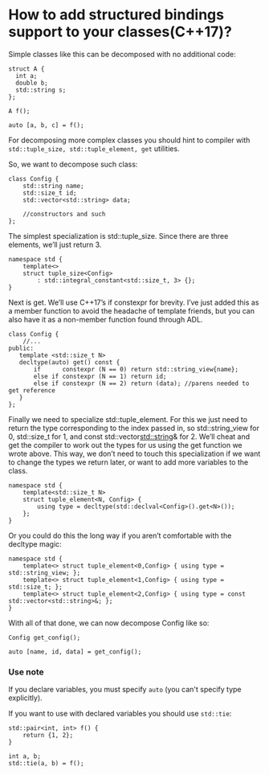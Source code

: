 # How to add structured bindings support to your classes(C++17)?

Simple classes like this can be decomposed with no additional code:

```сpp
struct A {
  int a;
  double b;
  std::string s;
};

A f();

auto [a, b, c] = f();
```

For decomposing more complex classes you should hint to compiler with 
```std::tuple_size, std::tuple_element, get``` 
utilities.

So, we want to decompose such class:

```сpp
class Config {
    std::string name;
    std::size_t id;
    std::vector<std::string> data;

    //constructors and such
};
```

The simplest specialization is std::tuple_size. Since there are three elements, we’ll just return 3.

```сpp
namespace std {
    template<>
    struct tuple_size<Config>
        : std::integral_constant<std::size_t, 3> {};
}
```

Next is get. We’ll use C++17’s if constexpr for brevity. I’ve just added this as a member function to avoid the headache of template friends, but you can also have it as a non-member function found through ADL.

```сpp
class Config {
    //...
public:
   template <std::size_t N>
   decltype(auto) get() const {
       if      constexpr (N == 0) return std::string_view{name};
       else if constexpr (N == 1) return id;
       else if constexpr (N == 2) return (data); //parens needed to get reference
   }
};
```

Finally we need to specialize std::tuple_element. For this we just need to return the type corresponding to the index passed in, so std::string_view for 0, std::size_t for 1, and const std::vector<std::string>& for 2. We’ll cheat and get the compiler to work out the types for us using the get function we wrote above. This way, we don’t need to touch this specialization if we want to change the types we return later, or want to add more variables to the class.

```сpp
namespace std {
    template<std::size_t N>
    struct tuple_element<N, Config> {
        using type = decltype(std::declval<Config>().get<N>());
    };
}
```

Or you could do this the long way if you aren’t comfortable with the decltype magic:

```сpp
namespace std {
    template<> struct tuple_element<0,Config> { using type = std::string_view; };
    template<> struct tuple_element<1,Config> { using type = std::size_t; };
    template<> struct tuple_element<2,Config> { using type = const std::vector<std::string>&; };
}
```

With all of that done, we can now decompose Config like so:

```сpp
Config get_config();

auto [name, id, data] = get_config();
```

### Use note

If you declare variables, you must specify ```auto```
(you can't specify type explicitly).

If you want to use with declared variables you should use ```std::tie```:
```сpp
std::pair<int, int> f() {
    return {1, 2};
}

int a, b;
std::tie(a, b) = f();
```
